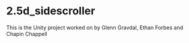# 2.5d_sidescroller

This is the Unity project worked on by Glenn Gravdal, Ethan Forbes and Chapin Chappell
